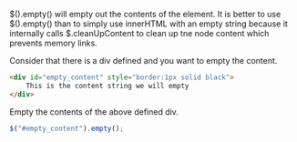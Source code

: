 $().empty() will empty out the contents of the element.  It is better to use $().empty() than to simply use innerHTML with an empty string because it internally calls $.cleanUpContent to clean up tne node content which prevents memory links.

Consider that there is a div defined and you want to empty the content.
```html
<div id="empty_content" style="border:1px solid black">
	This is the content string we will empty
</div>
```

Empty the contents of the above defined div.

```js
$("#empty_content").empty();
```

